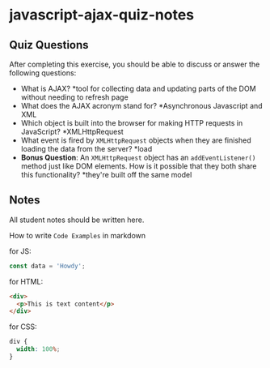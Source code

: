 # javascript-ajax-quiz-notes

## Quiz Questions

After completing this exercise, you should be able to discuss or answer the following questions:

- What is AJAX?
  \*tool for collecting data and updating parts of the DOM without needing to refresh page
- What does the AJAX acronym stand for?
  \*Asynchronous Javascript and XML
- Which object is built into the browser for making HTTP requests in JavaScript?
  \*XMLHttpRequest
- What event is fired by `XMLHttpRequest` objects when they are finished loading the data from the server?
  \*load
- **Bonus Question**: An `XMLHttpRequest` object has an `addEventListener()` method just like DOM elements. How is it possible that they both share this functionality?
  \*they're built off the same model

## Notes

All student notes should be written here.

How to write `Code Examples` in markdown

for JS:

```javascript
const data = 'Howdy';
```

for HTML:

```html
<div>
  <p>This is text content</p>
</div>
```

for CSS:

```css
div {
  width: 100%;
}
```
